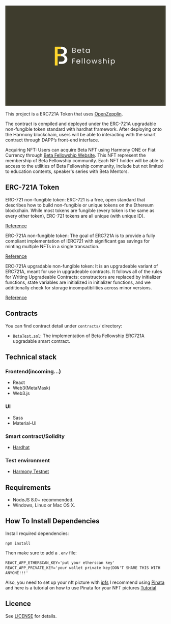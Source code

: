 <p align=center>
<img src="./beta.gif">
</p>

This project is a ERC721A Token that uses [OpenZepplin](https://github.com/OpenZeppelin/openzeppelin-solidity).


The contract is compiled and deployed under the ERC-721A upgradable non-fungible token standard with hardhat framework. After deploying onto the Harmony blockchain, users will be able to interacting with the smart contract through DAPP’s front-end interface.

Acquiring NFT:
Users can acquire Beta NFT using Harmony ONE or Fiat Currency through [Beta Fellowship Website](https://betafellow.com/pricing/). This NFT represent the membership of Beta Fellowship community. Each NFT holder will be able to access to the utilities of Beta Fellowship community, include but not limited to education contents, speaker's series with Beta Mentors.

## ERC-721A Token

ERC-721 non-fungible token:
    ERC-721 is a free, open standard that describes how to build non-fungible or unique tokens on the Ethereum blockchain. While most tokens are fungible (every token is the same as every other token), ERC-721 tokens are all unique (with unique ID).

[Reference](https://github.com/ethereum/EIPs/blob/master/EIPS/eip-721.md)

ERC-721A non-fungible token:
    The goal of ERC721A is to provide a fully compliant implementation of IERC721 with significant gas savings for minting multiple NFTs in a single transaction.

[Reference](https://github.com/chiru-labs/ERC721A)

ERC-721A upgradable non-fungible token:
    It is an upgradeable variant of ERC721A, meant for use in upgradeable contracts. It follows all of the rules for Writing Upgradeable Contracts: constructors are replaced by initializer functions, state variables are initialized in initializer functions, and we additionally check for storage incompatibilities across minor versions.

[Reference](https://github.com/chiru-labs/ERC721A-Upgradeable)

## Contracts
You can find contract detail under `contracts/` directory:
- [`BetaTest.sol`](./contracts/BetaTest.sol):
    The implementation of Beta Fellowship ERC721A upgradable smart contract.

## Technical stack

### Frontend(incoming...)
- React
- Web3(MetaMask)
- Web3.js

### UI
- Sass
- Material-UI

### Smart contract/Solidity
- [Hardhat](https://hardhat.org/)

### Test environment
- [Harmony Testnet](https://docs.harmony.one/home/general/wallets/browser-extensions-wallets/metamask-wallet/adding-harmony)

## Requirements

* NodeJS 8.0+ recommended.
* Windows, Linux or Mac OS X.

## How To Install Dependencies

Install required dependencies:

```
npm install
```

Then make sure to add a `.env` file:

```
REACT_APP_ETHERSCAN_KEY='put your etherscan key'
REACT_APP_PRIVATE_KEY='your wallet private key(DON'T SHARE THIS WITH ANYONE!!!'
```

Also, you need to set up your nft picture with [ipfs](https://ipfs.io/)
I recommend using [Pinata](https://www.pinata.cloud/) and here is a tutorial on how to use Pinata for your NFT pictures [Tutorial](https://www.youtube.com/watch?v=fzH7Gjadmj0&t=3308)

## Licence

See [LICENSE](./LICENSE) for details.